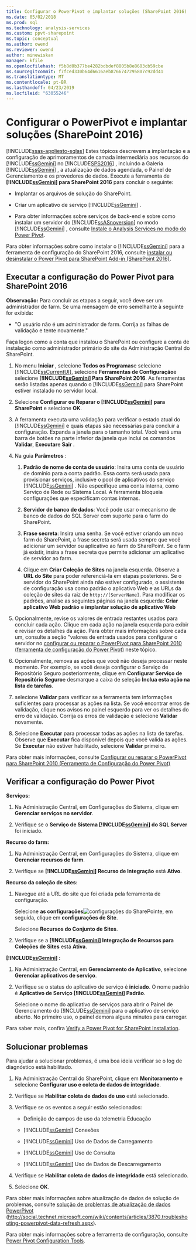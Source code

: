 ```yaml
---
title: Configurar o PowerPivot e implantar soluções (SharePoint 2016) | Microsoft Docs
ms.date: 05/02/2018
ms.prod: sql
ms.technology: analysis-services
ms.custom: ppvt-sharepoint
ms.topic: conceptual
ms.author: owend
ms.reviewer: owend
author: minewiskan
manager: kfile
ms.openlocfilehash: f5b8d0b377be4282bdbdef8805b8e8683cb59cbe
ms.sourcegitcommit: f7fced330b64d6616aeb8766747295807c92dd41
ms.translationtype: MT
ms.contentlocale: pt-BR
ms.lasthandoff: 04/23/2019
ms.locfileid: "63055246"
---
```

# <a name="configure-power-pivot-and-deploy-solutions-sharepoint-2016"></a>Configurar o PowerPivot e implantar soluções (SharePoint 2016)
[!INCLUDE[ssas-appliesto-sqlas](../../../includes/ssas-appliesto-sqlas.md)]
  Estes tópicos descrevem a implantação e a configuração de aprimoramentos de camada intermediária aos recursos do [!INCLUDE[ssGemini](../../../includes/ssgemini-md.md)] no [!INCLUDE[SPS2016](../../../includes/sps2016-md.md)] , incluindo a Galeria [!INCLUDE[ssGemini](../../../includes/ssgemini-md.md)] , a atualização de dados agendada, o Painel de Gerenciamento e os provedores de dados. Execute a ferramenta de **[!INCLUDE[ssGemini](../../../includes/ssgemini-md.md)] para SharePoint 2016** para concluir o seguinte:  
  
-   Implantar os arquivos de solução do SharePoint.  
  
-   Criar um aplicativo de serviço [!INCLUDE[ssGemini](../../../includes/ssgemini-md.md)] .  
  
-   Para obter informações sobre serviços de back-end e sobre como instalar um servidor do [!INCLUDE[ssASnoversion](../../../includes/ssasnoversion-md.md)] no modo [!INCLUDE[ssGemini](../../../includes/ssgemini-md.md)] , consulte [Instale o Analysis Services no modo do Power Pivot](../../../analysis-services/instances/install-windows/install-analysis-services-in-power-pivot-mode.md).  
  
 Para obter informações sobre como instalar o [!INCLUDE[ssGemini](../../../includes/ssgemini-md.md)] para a ferramenta de configuração do SharePoint 2016, consulte [instalar ou desinstalar o Power Pivot para SharePoint Add-in (SharePoint 2016)](../../../analysis-services/instances/install-windows/install-or-uninstall-the-power-pivot-for-sharepoint-add-in-sharepoint-2016.md).  
  
##  <a name="bkmk_run_configuration_tool"></a> Executar a configuração do Power Pivot para SharePoint 2016  
 **Observação:** Para concluir as etapas a seguir, você deve ser um administrador de farm. Se uma mensagem de erro semelhante à seguinte for exibida:  
  
-   "O usuário não é um administrador de farm. Corrija as falhas de validação e tente novamente."  
  
 Faça logon como a conta que instalou o SharePoint ou configure a conta de instalação como administrador primário do site da Administração Central do SharePoint.  
  
1.  No menu **Iniciar** , selecione **Todos os Programas**e selecione [!INCLUDE[ssCurrentUI](../../../includes/sscurrentui-md.md)], selecione **Ferramentas de Configuração**e selecione **[!INCLUDE[ssGemini](../../../includes/ssgemini-md.md)] Para SharePoint 2016**. As ferramentas serão listadas apenas quando o [!INCLUDE[ssGemini](../../../includes/ssgemini-md.md)] para SharePoint estiver instalado no servidor local.  
  
2.  Selecione **Configurar ou Reparar o [!INCLUDE[ssGemini](../../../includes/ssgemini-md.md)] para SharePoint** e selecione **OK**.  
  
3.  A ferramenta executa uma validação para verificar o estado atual do [!INCLUDE[ssGemini](../../../includes/ssgemini-md.md)] e quais etapas são necessárias para concluir a configuração. Expanda a janela para o tamanho total. Você verá uma barra de botões na parte inferior da janela que inclui os comandos **Validar**, **Executar**e **Sair** .  
  
4.  Na guia **Parâmetros** :  
  
    1.  **Padrão de nome de conta de usuário**: Insira uma conta de usuário de domínio para a conta padrão. Essa conta será usada para provisionar serviços, inclusive o pool de aplicativos do serviço [!INCLUDE[ssGemini](../../../includes/ssgemini-md.md)] . Não especifique uma conta interna, como Serviço de Rede ou Sistema Local. A ferramenta bloqueia configurações que especificam contas internas.  
  
    2.  **Servidor de banco de dados**: Você pode usar o mecanismo de banco de dados do SQL Server com suporte para o farm do SharePoint.  
  
    3.  **Frase secreta**: Insira uma senha. Se você estiver criando um novo farm do SharePoint, a frase secreta será usada sempre que você adicionar um servidor ou aplicativo ao farm do SharePoint. Se o farm já existir, insira a frase secreta que permite adicionar um aplicativo de servidor ao farm.  
  
    4.  Clique em **Criar Coleção de Sites** na janela esquerda. Observe a **URL do Site** para poder referenciá-la em etapas posteriores. Se o servidor do SharePoint ainda não estiver configurado, o assistente de configuração usa como padrão o aplicativo Web e as URLs da coleção de sites da raiz de `http://[ServerName]`. Para modificar os padrões, analise as seguintes páginas na janela esquerda: **Criar aplicativo Web padrão** e **implantar solução de aplicativo Web**  
  
5.  Opcionalmente, revise os valores de entrada restantes usados para concluir cada ação. Clique em cada ação na janela esquerda para exibir e revisar os detalhes da ação. Para obter mais informações sobre cada um, consulte a seção "valores de entrada usados para configurar o servidor no [configurar ou reparar o PowerPivot para SharePoint 2010 (ferramenta de configuração do Power Pivot)](http://msdn.microsoft.com/d61f49c5-efaa-4455-98f2-8c293fa50046) neste tópico.  
  
6.  Opcionalmente, remova as ações que você não deseja processar neste momento. Por exemplo, se você deseja configurar o Serviço de Repositório Seguro posteriormente, clique em **Configurar Serviço de Repositório Seguro**e desmarque a caixa de seleção **Inclua esta ação na lista de tarefas**.  
  
7.  selecione **Validar** para verificar se a ferramenta tem informações suficientes para processar as ações na lista. Se você encontrar erros de validação, clique nos avisos no painel esquerdo para ver os detalhes do erro de validação. Corrija os erros de validação e selecione **Validar** novamente.  
  
8.  Selecione **Executar** para processar todas as ações na lista de tarefas. Observe que **Executar** fica disponível depois que você valida as ações. Se **Executar** não estiver habilitado, selecione **Validar** primeiro.  
  
 Para obter mais informações, consulte [Configurar ou reparar o PowerPivot para SharePoint 2010 (Ferramenta de Configuração do Power Pivot)](http://msdn.microsoft.com/d61f49c5-efaa-4455-98f2-8c293fa50046)  
  
##  <a name="bkmk_verify_powerpivot"></a> Verificar a configuração do Power Pivot  
 **Serviços:**  
  
1.  Na Administração Central, em Configurações do Sistema, clique em **Gerenciar serviços no servidor**.  
  
2.  Verifique se o **Serviço de Sistema [!INCLUDE[ssGemini](../../../includes/ssgemini-md.md)] do SQL Server** foi iniciado.  
  
 **Recurso do farm:**  
  
1.  Na Administração Central, em Configurações do Sistema, clique em **Gerenciar recursos de farm**.  
  
2.  Verifique se **[!INCLUDE[ssGemini](../../../includes/ssgemini-md.md)] Recurso de Integração** está **Ativo**.  
  
 **Recurso da coleção de sites:**  
  
1.  Navegue até a URL do site que foi criada pela ferramenta de configuração.  
  
     Selecione **as configurações**![configurações do SharePoint](../../../analysis-services/media/as-sharepoint2013-settings-gear.gif "SharePoint Settings")e, em seguida, clique em **configurações de Site**.  
  
     Selecione **Recursos do Conjunto de Sites**.  
  
2.  Verifique se a **[!INCLUDE[ssGemini](../../../includes/ssgemini-md.md)] Integração de Recursos para Coleções de Sites** está **Ativa**.  
  
 **[!INCLUDE[ssGemini](../../../includes/ssgemini-md.md)] :**  
  
1.  Na Administração Central, em **Gerenciamento de Aplicativo**, selecione **Gerenciar aplicativos de serviço**.  
  
2.  Verifique se o status do aplicativo de serviço é **iniciado**. O nome padrão é **Aplicativo de Serviço [!INCLUDE[ssGemini](../../../includes/ssgemini-md.md)] Padrão**.  
  
     Selecione o nome do aplicativo de serviços para abrir o Painel de Gerenciamento do [!INCLUDE[ssGemini](../../../includes/ssgemini-md.md)] para o aplicativo de serviço aberto. No primeiro uso, o painel demora alguns minutos para carregar.  
  
 Para saber mais, confira [Verify a Power Pivot for SharePoint Installation](../../../analysis-services/instances/install-windows/verify-a-power-pivot-for-sharepoint-installation.md).  
  
##  <a name="bkmk_troubleshoot_issues"></a> Solucionar problemas  
 Para ajudar a solucionar problemas, é uma boa ideia verificar se o log de diagnóstico está habilitado.  
  
1.  Na Administração Central do SharePoint, clique em **Monitoramento** e selecione **Configurar uso e coleta de dados de integridade**.  
  
2.  Verifique se **Habilitar coleta de dados de uso** está selecionado.  
  
3.  Verifique se os eventos a seguir estão selecionados:  
  
    -   Definição de campos de uso da telemetria Educação  
  
    -   [!INCLUDE[ssGemini](../../../includes/ssgemini-md.md)] Conexões  
  
    -   [!INCLUDE[ssGemini](../../../includes/ssgemini-md.md)] Uso de Dados de Carregamento  
  
    -   [!INCLUDE[ssGemini](../../../includes/ssgemini-md.md)] Uso de Consulta  
  
    -   [!INCLUDE[ssGemini](../../../includes/ssgemini-md.md)] Uso de Dados de Descarregamento  
  
4.  Verifique se **Habilitar coleta de dados de integridade** está selecionado.  
  
5.  Selecione **OK**.  
  
 Para obter mais informações sobre atualização de dados de solução de problemas, consulte [solução de problemas de atualização de dados PowerPivot](http://social.technet.microsoft.com/wiki/contents/articles/3870.troubleshooting-powerpivot-data-refresh.aspx) (http://social.technet.microsoft.com/wiki/contents/articles/3870.troubleshooting-powerpivot-data-refresh.aspx).  
  
 Para obter mais informações sobre a ferramenta de configuração, consulte [Power Pivot Configuration Tools](../../../analysis-services/power-pivot-sharepoint/power-pivot-configuration-tools.md).  
  
  
